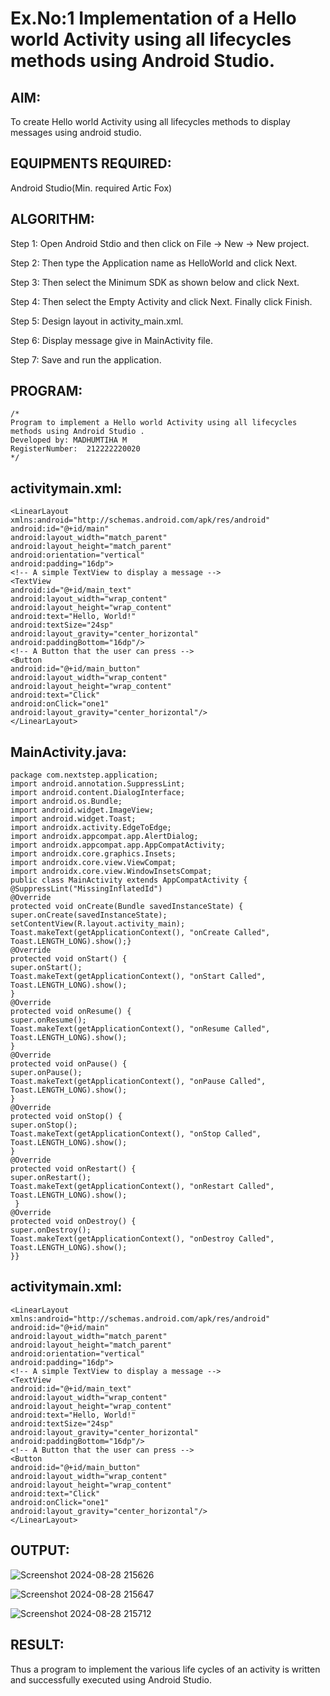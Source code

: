 # Ex.No:1 Implementation of a Hello world Activity using all lifecycles methods using Android Studio.


## AIM:

To create Hello world Activity using all lifecycles methods to display messages using android studio.

## EQUIPMENTS REQUIRED:

Android Studio(Min. required Artic Fox)


## ALGORITHM:

Step 1: Open Android Stdio and then click on File -> New -> New project.

Step 2: Then type the Application name as HelloWorld and click Next.

Step 3: Then select the Minimum SDK as shown below and click Next.

Step 4: Then select the Empty Activity and click Next. Finally click Finish.

Step 5: Design layout in activity_main.xml.

Step 6: Display message give in MainActivity file.

Step 7: Save and run the application.



## PROGRAM:
 ```
/*
Program to implement a Hello world Activity using all lifecycles methods using Android Studio .
Developed by: MADHUMTIHA M
RegisterNumber:  212222220020
*/
```

## activitymain.xml:

```
<LinearLayout xmlns:android="http://schemas.android.com/apk/res/android"
android:id="@+id/main"
android:layout_width="match_parent"
android:layout_height="match_parent"
android:orientation="vertical"
android:padding="16dp">
<!-- A simple TextView to display a message -->
<TextView
android:id="@+id/main_text"
android:layout_width="wrap_content"
android:layout_height="wrap_content"
android:text="Hello, World!"
android:textSize="24sp"
android:layout_gravity="center_horizontal"
android:paddingBottom="16dp"/>
<!-- A Button that the user can press -->
<Button
android:id="@+id/main_button"
android:layout_width="wrap_content"
android:layout_height="wrap_content"
android:text="Click"
android:onClick="one1"
android:layout_gravity="center_horizontal"/>
</LinearLayout>

```
## MainActivity.java:
```
package com.nextstep.application;
import android.annotation.SuppressLint;
import android.content.DialogInterface;
import android.os.Bundle;
import android.widget.ImageView;
import android.widget.Toast;
import androidx.activity.EdgeToEdge;
import androidx.appcompat.app.AlertDialog;
import androidx.appcompat.app.AppCompatActivity;
import androidx.core.graphics.Insets;
import androidx.core.view.ViewCompat;
import androidx.core.view.WindowInsetsCompat;
public class MainActivity extends AppCompatActivity {
@SuppressLint("MissingInflatedId")
@Override
protected void onCreate(Bundle savedInstanceState) {
super.onCreate(savedInstanceState);
setContentView(R.layout.activity_main);
Toast.makeText(getApplicationContext(), "onCreate Called", Toast.LENGTH_LONG).show();}
@Override
protected void onStart() {
super.onStart();
Toast.makeText(getApplicationContext(), "onStart Called", Toast.LENGTH_LONG).show();
}
@Override
protected void onResume() {
super.onResume();
Toast.makeText(getApplicationContext(), "onResume Called", Toast.LENGTH_LONG).show();
}
@Override
protected void onPause() {
super.onPause();
Toast.makeText(getApplicationContext(), "onPause Called", Toast.LENGTH_LONG).show();
}
@Override
protected void onStop() {
super.onStop();
Toast.makeText(getApplicationContext(), "onStop Called", Toast.LENGTH_LONG).show();
}
@Override
protected void onRestart() {
super.onRestart();
Toast.makeText(getApplicationContext(), "onRestart Called", Toast.LENGTH_LONG).show();
 }
@Override
protected void onDestroy() {
super.onDestroy();
Toast.makeText(getApplicationContext(), "onDestroy Called", Toast.LENGTH_LONG).show();
}}
```
## activitymain.xml:
```
<LinearLayout xmlns:android="http://schemas.android.com/apk/res/android"
android:id="@+id/main"
android:layout_width="match_parent"
android:layout_height="match_parent"
android:orientation="vertical"
android:padding="16dp">
<!-- A simple TextView to display a message -->
<TextView
android:id="@+id/main_text"
android:layout_width="wrap_content"
android:layout_height="wrap_content"
android:text="Hello, World!"
android:textSize="24sp"
android:layout_gravity="center_horizontal"
android:paddingBottom="16dp"/>
<!-- A Button that the user can press -->
<Button
android:id="@+id/main_button"
android:layout_width="wrap_content"
android:layout_height="wrap_content"
android:text="Click"
android:onClick="one1"
android:layout_gravity="center_horizontal"/>
</LinearLayout>

```


## OUTPUT:

![Screenshot 2024-08-28 215626](https://github.com/user-attachments/assets/531b2bea-362d-48f1-b164-ff1f81191329)

![Screenshot 2024-08-28 215647](https://github.com/user-attachments/assets/282178c3-34fc-4407-9afc-a5c39ae127b0)

![Screenshot 2024-08-28 215712](https://github.com/user-attachments/assets/8cbeb223-2568-45a6-876d-9cdcb3b435bf)

## RESULT:
Thus a program to implement the various life cycles of an activity is written and successfully executed using Android Studio.
